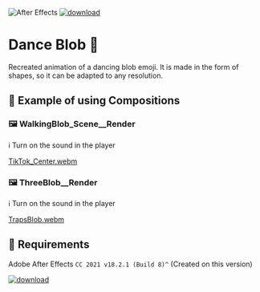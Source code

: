 ![After Effects](https://img.shields.io/badge/Adobe%20after%20affects-CF96FD?style=for-the-badge&logo=Adobe%20after%20effects&logoColor=393665)
[![download](https://img.shields.io/badge/download%20project-2ea44f?style=for-the-badge&logo=Adobe+After+Effects&logoColor=%23FFFFFF)](https://github.com/nanCreate/AE_Dance-Blob/archive/refs/heads/main.zip)

# Dance Blob 🎉
Recreated animation of a dancing blob emoji. It is made in the form of shapes, so it can be adapted to any resolution.
 
## 🔬 Example of using Compositions
### 🖼️ WalkingBlob_Scene__Render
ℹ️ Turn on the sound in the player

[TikTok_Center.webm](https://user-images.githubusercontent.com/110712717/188278342-bc87c6a8-6e89-4921-84e2-66dc4d314a8f.webm)

### 🖼️ ThreeBlob__Render
ℹ️ Turn on the sound in the player

[TrapsBlob.webm](https://user-images.githubusercontent.com/110712717/188283545-b7fd9736-8d94-49c8-b0a7-113a7fb46052.webm)


## 🚧 Requirements
Adobe After Effects `CC 2021 v18.2.1 (Build 8)^` (Created on this version)

[![download](https://img.shields.io/badge/download%20project-2ea44f?style=for-the-badge&logo=Adobe+After+Effects&logoColor=%23FFFFFF)](https://github.com/nanCreate/AE_Dance-Blob/archive/refs/heads/main.zip)
